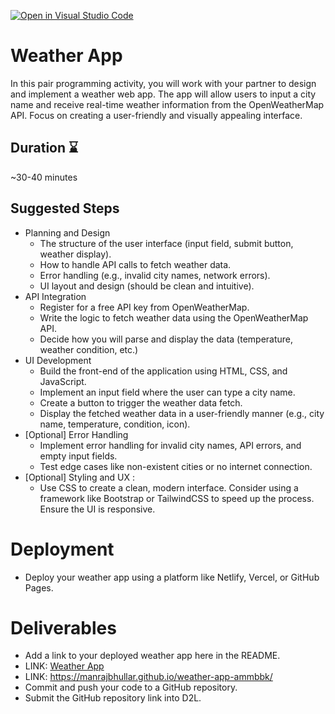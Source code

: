 [![Open in Visual Studio Code](https://classroom.github.com/assets/open-in-vscode-2e0aaae1b6195c2367325f4f02e2d04e9abb55f0b24a779b69b11b9e10269abc.svg)](https://classroom.github.com/online_ide?assignment_repo_id=15936949&assignment_repo_type=AssignmentRepo)
# Weather App

In this pair programming activity, you will work with your partner to design and implement a weather web app. The app will allow users to input a city name and receive real-time weather information from the OpenWeatherMap API. Focus on creating a user-friendly and visually appealing interface.

## Duration ⌛

~30-40 minutes

## Suggested Steps

- Planning and Design
  - The structure of the user interface (input field, submit button, weather display).
  - How to handle API calls to fetch weather data.
  - Error handling (e.g., invalid city names, network errors).
  - UI layout and design (should be clean and intuitive).
- API Integration
  - Register for a free API key from OpenWeatherMap.
  - Write the logic to fetch weather data using the OpenWeatherMap API.
  - Decide how you will parse and display the data (temperature, weather condition, etc.)
- UI Development
  - Build the front-end of the application using HTML, CSS, and JavaScript.
  - Implement an input field where the user can type a city name.
  - Create a button to trigger the weather data fetch.
  - Display the fetched weather data in a user-friendly manner (e.g., city name, temperature, condition, icon).
- [Optional] Error Handling
  - Implement error handling for invalid city names, API errors, and empty input fields.
  - Test edge cases like non-existent cities or no internet connection.
- [Optional] Styling and UX :
  - Use CSS to create a clean, modern interface. Consider using a framework like Bootstrap or TailwindCSS to speed up the process. Ensure the UI is responsive.

# Deployment

- Deploy your weather app using a platform like Netlify, Vercel, or GitHub Pages.

# Deliverables

- Add a link to your deployed weather app here in the README.
- LINK: [Weather App](https://manrajbhullar.github.io/weather-app-ammbbk/)
- LINK: https://manrajbhullar.github.io/weather-app-ammbbk/
- Commit and push your code to a GitHub repository.
- Submit the GitHub repository link into D2L.
